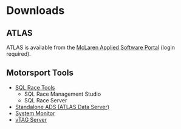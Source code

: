 # Downloads

## ATLAS

ATLAS is available from the [McLaren Applied Software Portal](https://www.mclarenelectronics.com/Portal/Downloads/Software.aspx#ATLAS%2010) (login required).

## Motorsport Tools

* [SQL Race Tools](https://www.mclarenelectronics.com/Portal/Downloads/Software.aspx#SQL%20Race)
    * SQL Race Management Studio
    * SQL Race Server
* [Standalone ADS (ATLAS Data Server)](https://www.mclarenelectronics.com/Portal/Downloads/Software.aspx#Standalone%20ADS)
* [System Monitor](https://www.mclarenelectronics.com/Portal/Downloads/Software.aspx#System%20Monitor)
* [vTAG Server](https://www.mclarenelectronics.com/Portal/Downloads/Software.aspx#vTAG%20Server)

